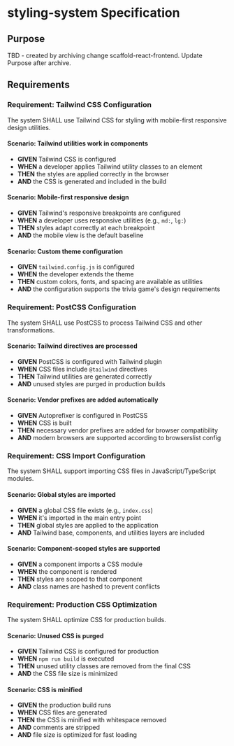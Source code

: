 # styling-system Specification

## Purpose
TBD - created by archiving change scaffold-react-frontend. Update Purpose after archive.
## Requirements
### Requirement: Tailwind CSS Configuration
The system SHALL use Tailwind CSS for styling with mobile-first responsive design utilities.

#### Scenario: Tailwind utilities work in components
- **GIVEN** Tailwind CSS is configured
- **WHEN** a developer applies Tailwind utility classes to an element
- **THEN** the styles are applied correctly in the browser
- **AND** the CSS is generated and included in the build

#### Scenario: Mobile-first responsive design
- **GIVEN** Tailwind's responsive breakpoints are configured
- **WHEN** a developer uses responsive utilities (e.g., `md:`, `lg:`)
- **THEN** styles adapt correctly at each breakpoint
- **AND** the mobile view is the default baseline

#### Scenario: Custom theme configuration
- **GIVEN** `tailwind.config.js` is configured
- **WHEN** the developer extends the theme
- **THEN** custom colors, fonts, and spacing are available as utilities
- **AND** the configuration supports the trivia game's design requirements

### Requirement: PostCSS Configuration
The system SHALL use PostCSS to process Tailwind CSS and other transformations.

#### Scenario: Tailwind directives are processed
- **GIVEN** PostCSS is configured with Tailwind plugin
- **WHEN** CSS files include `@tailwind` directives
- **THEN** Tailwind utilities are generated correctly
- **AND** unused styles are purged in production builds

#### Scenario: Vendor prefixes are added automatically
- **GIVEN** Autoprefixer is configured in PostCSS
- **WHEN** CSS is built
- **THEN** necessary vendor prefixes are added for browser compatibility
- **AND** modern browsers are supported according to browserslist config

### Requirement: CSS Import Configuration
The system SHALL support importing CSS files in JavaScript/TypeScript modules.

#### Scenario: Global styles are imported
- **GIVEN** a global CSS file exists (e.g., `index.css`)
- **WHEN** it's imported in the main entry point
- **THEN** global styles are applied to the application
- **AND** Tailwind base, components, and utilities layers are included

#### Scenario: Component-scoped styles are supported
- **GIVEN** a component imports a CSS module
- **WHEN** the component is rendered
- **THEN** styles are scoped to that component
- **AND** class names are hashed to prevent conflicts

### Requirement: Production CSS Optimization
The system SHALL optimize CSS for production builds.

#### Scenario: Unused CSS is purged
- **GIVEN** Tailwind CSS is configured for production
- **WHEN** `npm run build` is executed
- **THEN** unused utility classes are removed from the final CSS
- **AND** the CSS file size is minimized

#### Scenario: CSS is minified
- **GIVEN** the production build runs
- **WHEN** CSS files are generated
- **THEN** the CSS is minified with whitespace removed
- **AND** comments are stripped
- **AND** file size is optimized for fast loading

